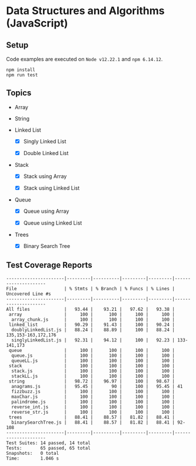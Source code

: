# Data Structures and Algorithms (JavaScript)

## Setup

Code examples are executed on `Node v12.22.1` and `npm 6.14.12`.

```
npm install
npm run test
```

## Topics

- Array

- String

- Linked List

    - [x] Singly Linked List

    - [x] Double Linked List

- Stack

    - [x] Stack using Array

    - [x] Stack using Linked List

- Queue

    - [x] Queue using Array

    - [x] Queue using Linked List

- Trees

    - [x] Binary Search Tree

## Test Coverage Reports

```
----------------------|---------|----------|---------|---------|---------------------
File                  | % Stmts | % Branch | % Funcs | % Lines | Uncovered Line #s   
----------------------|---------|----------|---------|---------|---------------------
All files             |   93.44 |    93.21 |   97.62 |   93.38 |                     
 array                |     100 |      100 |     100 |     100 |                     
  array_chunk.js      |     100 |      100 |     100 |     100 |                     
 linked_list          |   90.29 |    91.43 |     100 |   90.24 |                     
  doublyLinkedList.js |   88.24 |    88.89 |     100 |   88.24 | 135,153-163,172,176 
  singlyLinkedList.js |   92.31 |    94.12 |     100 |   92.23 | 133-141,173         
 queue                |     100 |      100 |     100 |     100 |                     
  queue.js            |     100 |      100 |     100 |     100 |                     
  queueLL.js          |     100 |      100 |     100 |     100 |                     
 stack                |     100 |      100 |     100 |     100 |                     
  stack.js            |     100 |      100 |     100 |     100 |                     
  stackLL.js          |     100 |      100 |     100 |     100 |                     
 string               |   98.72 |    96.97 |     100 |   98.67 |                     
  anagrams.js         |   95.45 |       90 |     100 |   95.45 | 41                  
  fizzbuzz.js         |     100 |      100 |     100 |     100 |                     
  maxChar.js          |     100 |      100 |     100 |     100 |                     
  palindrome.js       |     100 |      100 |     100 |     100 |                     
  reverse_int.js      |     100 |      100 |     100 |     100 |                     
  reverse_str.js      |     100 |      100 |     100 |     100 |                     
 trees                |   88.41 |    88.57 |   81.82 |   88.41 |                     
  binarySearchTree.js |   88.41 |    88.57 |   81.82 |   88.41 | 92-108              
----------------------|---------|----------|---------|---------|---------------------
Test Suites: 14 passed, 14 total
Tests:       65 passed, 65 total
Snapshots:   0 total
Time:        1.046 s
```
